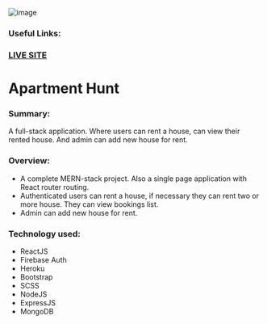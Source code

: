 ![image](https://i.ibb.co/k3YvMYt/Home-page.png)

### **Useful Links:**

### [LIVE SITE](https://apartment-hunter.netlify.app/)

# Apartment Hunt

### **Summary:**

A full-stack application. Where users can rent a house, can view their rented house. And admin can add new house for rent.

### **Overview:**

-   A complete MERN-stack project. Also a single page application with React router routing.
-   Authenticated users can rent a house, if necessary they can rent two or more house. They can view bookings list.
-   Admin can add new house for rent.

### **Technology used:**

-   ReactJS
-   Firebase Auth
-   Heroku
-   Bootstrap
-   SCSS
-   NodeJS
-   ExpressJS
-   MongoDB


